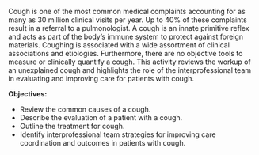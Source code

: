 Cough is one of the most common medical complaints accounting for as many as 30 million clinical visits per year. Up to 40% of these complaints result in a referral to a pulmonologist. A cough is an innate primitive reflex and acts as part of the body’s immune system to protect against foreign materials. Coughing is associated with a wide assortment of clinical associations and etiologies. Furthermore, there are no objective tools to measure or clinically quantify a cough. This activity reviews the workup of an unexplained cough and highlights the role of the interprofessional team in evaluating and improving care for patients with cough.

**Objectives:**
- Review the common causes of a cough.
- Describe the evaluation of a patient with a cough.
- Outline the treatment for cough.
- Identify interprofessional team strategies for improving care coordination and outcomes in patients with cough.